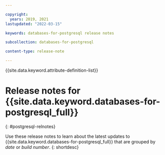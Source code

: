 ```yaml
---

copyright:
  years: 2019, 2021
lastupdated: "2022-03-15"

keywords: databases-for-postgresql release notes

subcollection: databases-for-postgresql

content-type: release-note

---
```


<!-- keywords values above are place holders. Actual values should be pulled from the release notes entries. -->

{{site.data.keyword.attribute-definition-list}}

<!-- You must add the release-note content type in your attribute definitions AND to each release note H2. This will ensure that the release note entry is pulled into the notifications library. -->

# Release notes for {{site.data.keyword.databases-for-postgresql_full}}
{: #postgresql-relnotes}

<!-- The title of your H1 should be Release notes for _service-name_, where _service-name_ is the non-trademarked short version keyref. Include your service name as a search keyword at the top of your Markdown file. See the example keywords above. -->

Use these release notes to learn about the latest updates to {{site.data.keyword.databases-for-postgresql_full}} that are grouped by _date_ or _build number_.
{: shortdesc}
